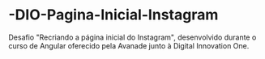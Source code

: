 # -DIO-Pagina-Inicial-Instagram

Desafio "Recriando a página inicial do Instagram", desenvolvido durante o curso de Angular oferecido pela Avanade junto à Digital Innovation One.
